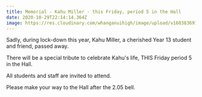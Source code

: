 ```yaml
---
title: Memorial - Kahu Miller - this Friday, period 5 in the Hall
date: 2020-10-29T22:14:14.364Z
image: https://res.cloudinary.com/whanganuihigh/image/upload/v1603836917/Kahu_Miller._16341.jpg
---
```

Sadly, during lock-down this year, Kahu Miller, a cherished Year 13 student and friend, passed away. 

There will be a special tribute to celebrate Kahu's life, THIS Friday period 5 in the Hall. 

All students and staff are invited to attend. 

Please make your way to the Hall after the 2.05 bell.
